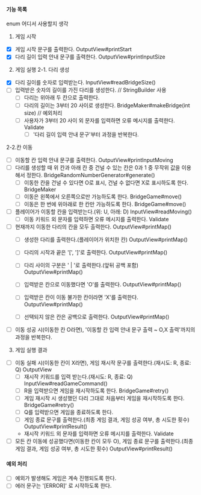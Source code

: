 #### 기능 목록
enum 어디서 사용할지 생각


1. 게임 시작
- [x] 게임 시작 문구를 출력한다. OutputView#printStart
- [x] 다리 길이 입력 안내 문구를 출력한다. OutputView#printInputSize

2. 게임 실행
2-1. 다리 생성
- [x] 다리 길이를 숫자로 입력받는다. InputView#readBridgeSize()
- [ ] 입력받은 숫자의 길이를 가진 다리를 생성한다. // StringBuilder 사용
    - [ ] 다리는 위아래 두 칸으로 출력한다.
    - [ ] 다리의 길이는 3부터 20 사이로 생성한다. BridgeMaker#makeBridge(int size) // 예외처리
    - [ ] 사용자가 3부터 20 사이 외 문자를 입력하면 오류 메시지를 출력한다. Validate
      - [ ] '다리 길이 입력 안내 문구'부터 과정을 반복한다.

2-2.칸 이동
- [ ] 이동할 칸 입력 안내 문구를 출력한다. OutputView#printInputMoving
- [ ] 다리를 생성할 때 위 칸과 아래 칸 중 건널 수 있는 칸은 0과 1 중 무작위 값을 이용해서 정한다. BridgeRandomNumberGenerator#generate()
    - [ ] 이동한 칸을 건널 수 있다면 O로 표시, 건널 수 없다면 X로 표시하도록 한다. BridgeMaker
    - [ ] 이동은 왼쪽에서 오른쪽으로만 가능하도록 한다. BridgeGame#move()
    - [ ] 이동은 한 번에 위아래로 한 칸만 가능하도록 한다. BridgeGame#move()

- [ ] 플레이어가 이동할 칸을 입력받는다.(위: U, 아래: D) InputView#readMoving()
    - [ ] 이동 키워드 외 문자를 입력하면 오류 메시지를 출력한다. Validate

- [ ] 현재까지 이동한 다리의 칸을 모두 출력한다. OutputView#printMap()
    - [ ] 생성한 다리를 출력한다.(플레이어가 위치한 칸) OutputView#printMap()
    - [ ] 다리의 시작과 끝은 '[', ']'로 출력한다. OutputView#printMap()
    - [ ] 다리 사이의 구분은 ' | '로 출력한다.(앞뒤 공백 포함) OutputView#printMap()

    - [ ] 입력받은 칸으로 이동했다면 'O'를 출력한다. OutputView#printMap()
    - [ ] 입력받은 칸이 이동 불가한 칸이라면 'X'를 출력한다. OutputView#printMap()
    - [ ] 선택되지 않은 칸은 공백으로 출력한다. OutputView#printMap()

- [ ] 이동 성공 시(이동한 칸 O라면), '이동할 칸 입력 안내 문구 출력 ~ O,X 출력'까지의 과정을 반복한다.

3. 게임 실행 결과
- [ ] 이동 실패 시(이동한 칸이 X라면), 게임 재시작 문구를 출력한다.(재시도: R, 종료: Q) OutputView
  - [ ] 재시작 키워드를 입력 받는다.(재시도: R, 종료: Q) InputView#readGameCommand()
  - [ ] R을 입력받으면 게임을 재시작하도록 한다. BridgeGame#retry()
  - [ ] 게임 재시작 시 생성했던 다리 그대로 처음부터 게임을 재시작하도록 한다. BridgeGame#retry()
  - [ ] Q를 입력받으면 게임을 종료하도록 한다.
  - [ ] 게임 종료 문구를 출력한다.(최종 게임 결과, 게임 성공 여부, 총 시도한 횟수) OutputView#printResult()
  - 재시작 키워드 외 문자를 입력하면 오류 메시지를 출력한다. Validate
- [ ] 모든 칸 이동에 성공했다면(이동한 칸이 모두 O), 게임 종료 문구를 출력한다.(최종 게임 결과, 게임 성공 여부, 총 시도한 횟수) OutputView#printResult()

#### 예외 처리
- [ ] 예외가 발생해도 게임은 계속 진행되도록 한다.
- [ ] 에러 문구는 '[ERROR]' 로 시작하도록 한다.